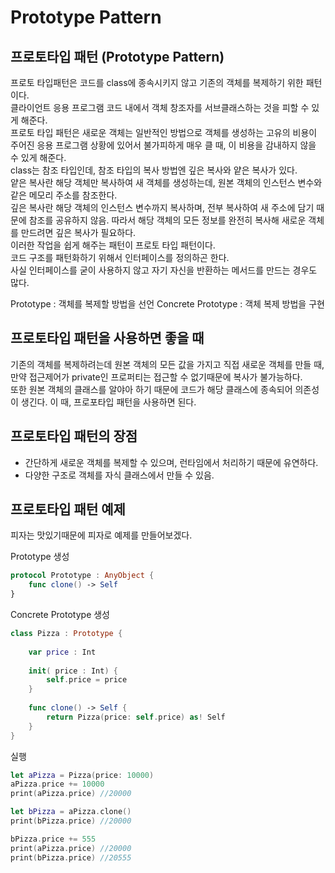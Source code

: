 # Prototype Pattern

## 프로토타입 패턴 (Prototype Pattern)
프로토 타입패턴은 코드를 class에 종속시키지 않고 기존의 객체를 복제하기 위한 패턴이다.   
클라이언트 응용 프로그램 코드 내에서 객체 창조자를 서브클래스하는 것을 피할 수 있게 해준다.   
프로토 타입 패턴은 새로운 객체는 일반적인 방법으로 객체를 생성하는 고유의 비용이 주어진 응용 프로그램 상황에 있어서 불가피하게 매우 클 때, 이 비용을 감내하지 않을 수 있게 해준다.   
class는 참조 타입인데, 참조 타입의 복사 방법엔 깊은 복사와 얕은 복사가 있다.   
얕은 복사란 해당 객체만 복사하여 새 객체를 생성하는데, 원본 객체의 인스턴스 변수와 같은 메모리 주소를 참조한다.   
깊은 복사란 해당 객체의 인스턴스 변수까지 복사하며, 전부 복사하여 새 주소에 담기 때문에 참조를 공유하지 않음. 
따라서 해당 객체의 모든 정보를 완전히 복사해 새로운 객체를 만드려면 깊은 복사가 필요하다.   
이러한 작업을 쉽게 해주는 패턴이 프로토 타입 패턴이다.   
코드 구조를 패턴화하기 위해서 인터페이스를 정의하곤 한다.   
사실 인터페이스를 굳이 사용하지 않고 자기 자신을 반환하는 메서드를 만드는 경우도 많다.   

Prototype : 객체를 복제할 방법을 선언
Concrete Prototype : 객체 복제 방법을 구현
      
## 프로토타입 패턴을 사용하면 좋을 때
기존의 객체를 복제하려는데 원본 객체의 모든 값을 가지고 직접 새로운 객체를 만들 때, 만약 접근제어가 private인 프로퍼티는 접근할 수 없기때문에 복사가 불가능하다.   
또한 원본 객체의 클래스를 알야아 하기 때문에 코드가 해당 클래스에 종속되어 의존성이 생긴다.
이 때, 프로포타입 패턴을 사용하면 된다.
    
## 프로토타입 패턴의 장점
- 간단하게 새로운 객체를 복제할 수 있으며, 런타임에서 처리하기 때문에 유연하다.   
- 다양한 구조로 객체를 자식 클래스에서 만들 수 있음.
   
## 프로토타입 패턴 예제
피자는 맛있기때문에 피자로 예제를 만들어보겠다.
   
Prototype 생성
``` swift
protocol Prototype : AnyObject {
    func clone() -> Self
}
```
   
Concrete Prototype 생성
``` swift
class Pizza : Prototype {
    
    var price : Int
    
    init( price : Int) {
        self.price = price
    }
    
    func clone() -> Self {
        return Pizza(price: self.price) as! Self
    }
}
```
   
실행
``` swift
let aPizza = Pizza(price: 10000)
aPizza.price += 10000
print(aPizza.price) //20000

let bPizza = aPizza.clone()
print(bPizza.price) //20000

bPizza.price += 555
print(aPizza.price) //20000
print(bPizza.price) //20555
```
